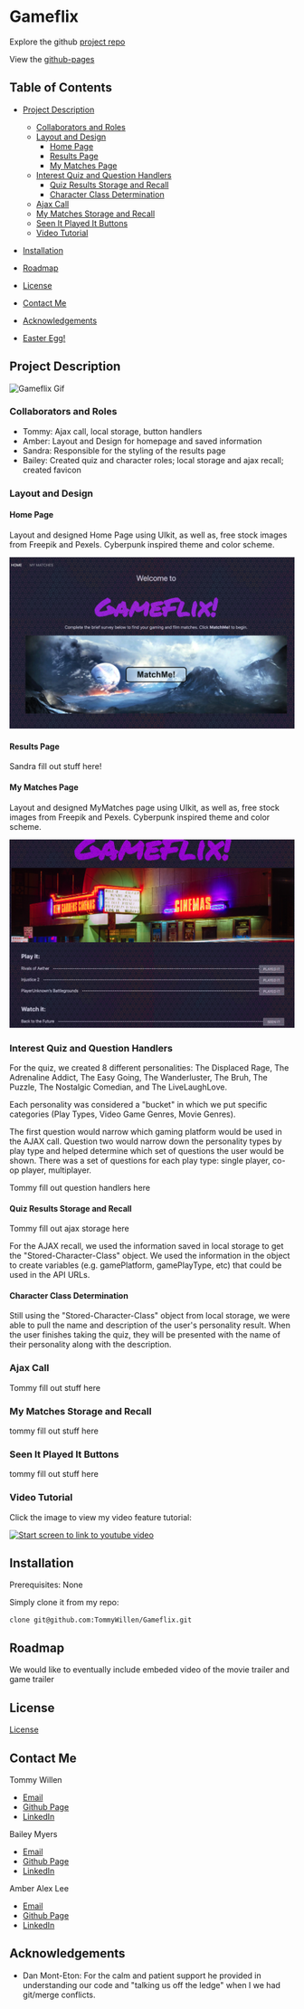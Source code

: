 # Gameflix

Explore the github [project repo](https://github.com/TommyWillen/Gameflix/)

View the [github-pages](https://tommywillen.github.io/Gameflix/)

## Table of Contents

- [Project Description](#Project-Description)
    - [Collaborators and Roles](#Collaborators-and-Roles)
    - [Layout and Design](#event-listeners)
        - [Home Page](#local-storage)
        - [Results Page](#results-page)
        - [My Matches Page](#My-Matches-Page)
    - [Interest Quiz and Question Handlers](#highscores-page)
        - [Quiz Results Storage and Recall](#quiz-results-storage-and-recall)
        - [Character Class Determination](#character-class-determination)
    - [Ajax Call](#Ajax-call)
    - [My Matches Storage and Recall](#my-matches-storage-and-recall)
    - [Seen It Played It Buttons](#seen-it-played-it-buttons)
    - [Video Tutorial](#Video-Tutorial)
- [Installation](#installation)

- [Roadmap](#roadmap)

- [License](#license)

- [Contact Me](#contact-me)

- [Acknowledgements](#acknowledgements)

- [Easter Egg!](#easter-egg!)

## Project Description
![Gameflix Gif]()

### Collaborators and Roles

- Tommy: Ajax call, local storage, button handlers
- Amber:  Layout and Design for homepage and saved information
- Sandra:  Responsible for the styling  of the results page   
- Bailey: Created quiz and character roles; local storage and ajax recall; created favicon


### Layout and Design

#### Home Page  

Layout and designed Home Page using UIkit, as well as, free stock images from Freepik and Pexels. Cyberpunk inspired theme and color scheme. 

![Home Page.](assets/img/home.page.png)  

#### Results Page

Sandra fill out stuff here!

#### My Matches Page

Layout and designed MyMatches page using UIkit, as well as, free stock images from Freepik and Pexels. Cyberpunk inspired theme and color scheme. 

![MyMatches.](assets/img/mymatches.png) 

### Interest Quiz and Question Handlers

For the quiz, we created 8 different personalities: The Displaced Rage, The Adrenaline Addict, The Easy Going, The Wanderluster, The Bruh, The Puzzle, The Nostalgic Comedian, and The LiveLaughLove.

Each personality was considered a "bucket" in which we put specific categories (Play Types, Video Game Genres, Movie Genres).

The first question would narrow which gaming platform would be used in the AJAX call. Question two would narrow down the personality types by play type and helped determine which set of questions the user would be shown. There was a set of questions for each play type: single player, co-op player, multiplayer.

Tommy fill out question handlers here

#### Quiz Results Storage and Recall

Tommy fill out ajax storage here

For the AJAX recall, we used the information saved in local storage to get the "Stored-Character-Class" object. We used the information in the object to create variables (e.g. gamePlatform, gamePlayType, etc) that could be used in the API URLs.

#### Character Class Determination

Still using the "Stored-Character-Class" object from local storage, we were able to pull the name and description of the user's personality result. When the user finishes taking the quiz, they will be presented with the name of their personality along with the description.

### Ajax Call

Tommy fill out stuff here

### My Matches Storage and Recall

tommy fill out stuff here

### Seen It Played It Buttons

tommy fill out stuff here

### Video Tutorial

Click the image to view my video feature tutorial:

[![Start screen to link to youtube video]()]()

## Installation

Prerequisites\: None

Simply clone it from my repo\:

```
clone git@github.com:TommyWillen/Gameflix.git
```

## Roadmap

We would like to eventually include embeded video of the movie trailer and game trailer

## License

[License](https://github.com/TommyWillen/Gameflix/blob/main/LICENSE)

## Contact Me

Tommy Willen
- [Email](TommyAllen1215@gmail.com)
- [Github Page](https://github.com/TommyWillen)
- [LinkedIn](https://www.linkedin.com/in/tommy-willen-12867b1b3/)

Bailey Myers
- [Email](baileymyers96@gmail.com)
- [Github Page](https://github.com/baileymyers)
- [LinkedIn](https://www.linkedin.com/in/bailey-myers-9a39a3b8/)  

Amber Alex Lee
- [Email](lee.amber.alex@gmail.com)
- [Github Page](https://github.com/lee-amber-alex)
- [LinkedIn](www.linkedin.com/in/leeamberalex)


## Acknowledgements

- Dan Mont-Eton\: For the calm and patient support he provided in understanding our code and "talking us off the ledge" when I we had git/merge conflicts.